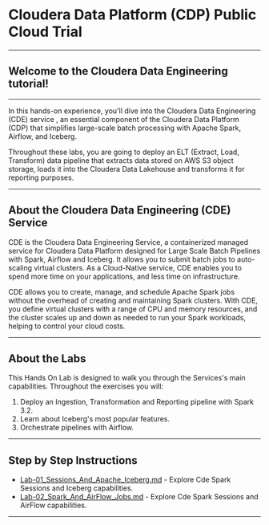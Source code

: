 # Cloudera Data Platform (CDP) Public Cloud Trial

---

## Welcome to the **Cloudera Data Engineering** tutorial! 

---
In this hands-on experience, you'll dive into the Cloudera Data Engineering (CDE) service , an essential component of the Cloudera Data Platform (CDP) that simplifies large-scale batch processing with Apache Spark, Airflow, and Iceberg.


Throughout these labs, you are going to deploy an ELT (Extract, Load, Transform) data pipeline that extracts data stored on AWS S3 object storage, loads it into the Cloudera Data Lakehouse and transforms it for reporting purposes.

---

## About the Cloudera Data Engineering (CDE) Service

CDE is the Cloudera Data Engineering Service, a containerized managed service for Cloudera Data Platform designed for Large Scale Batch Pipelines with Spark, Airflow and Iceberg. It allows you to submit batch jobs to auto-scaling virtual clusters. As a Cloud-Native service, CDE enables you to spend more time on your applications, and less time on infrastructure.

CDE allows you to create, manage, and schedule Apache Spark jobs without the overhead of creating and maintaining Spark clusters. With CDE, you define virtual clusters with a range of CPU and memory resources, and the cluster scales up and down as needed to run your Spark workloads, helping to control your cloud costs.

---
## About the Labs

This Hands On Lab is designed to walk you through the Services's main capabilities. Throughout the exercises you will:

1. Deploy an Ingestion, Transformation and Reporting pipeline with Spark 3.2.
2. Learn about Iceberg's most popular features.
3. Orchestrate pipelines with Airflow.

---
## Step by Step Instructions

- [Lab-01_Sessions_And_Apache_Iceberg.md](01_Sessions_And_Apache_Iceberg.md) - Explore Cde Spark Sessions and Iceberg capabilities.
- [Lab-02_Spark_And_AirFlow_Jobs.md](02_Spark_And_Airflow_Jobs.md) - Explore Cde Spark Sessions and AirFlow capabilities.

---